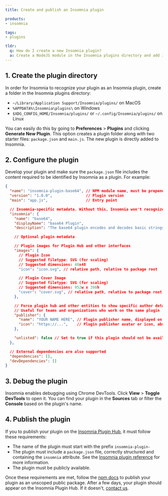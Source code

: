 ```yaml
---
title: Create and publish an Insomnia plugin

products:
- insomnia

tags:
- plugins

tldr:
  q: How do I create a new Insomnia plugin?
  a: Create a NodeJS module in the Insomnia plugins directory and add it to Insomnia. To publish on the [Plugin Hub](https://insomnia.rest/plugins), publish it as unscoped public package to the npm public registry.
---
```


## 1. Create the plugin directory

In order for Insomnia to recognize your plugin as an Insomnia plugin, create a folder in the Insomnia plugins directory:
* `~/Library/Application Support/Insomnia/plugins/` on MacOS
* `%APPDATA%\Insomnia\plugins\` on Windows
* `$XDG_CONFIG_HOME/Insomnia/plugins/` or `~/.config/Insomnia/plugins/` on Linux

You can easily do this by going to **Preferences** > **Plugins** and clicking **Generate New Plugin**. This option creates a plugin folder along with two starter files: `package.json` and `main.js`. The new plugin is directly added to Insomnia.

## 2. Configure the plugin

Develop your plugin and make sure the `package.json` file includes the content required to be identified by Insomnia as a plugin. For example:

```json
{
  "name": "insomnia-plugin-base64", // NPM module name, must be prepended with insomnia-plugin-
  "version": "1.0.0",               // Plugin version
  "main": "app.js",                 // Entry point

  // Insomnia-specific metadata. Without this, Insomnia won't recognize the module as a plugin.
  "insomnia": {
    "name": "base64",                                                       // Internal Insomnia plugin name
    "displayName": "base64 Plugin",                                         // Plugin display name
    "description": "The base64 plugin encodes and decodes basic strings.",  // Plugin description

    // Optional plugin metadata

    // Plugin images for Plugin Hub and other interfaces
    "images": {
      // Plugin Icon
      // Suggested filetype: SVG (for scaling)
      // Suggested dimensions: 48x48
      "icon": "icon.svg", // relative path, relative to package root

      // Plugin Cover Image
      // Suggested filetype: SVG (for scaling)
      // Suggested dimensions: 952w x 398h
      "cover": "cover.svg", // relative path, relative to package root
    },

    // Force plugin hub and other entities to show specific author details
    // Useful for teams and organizations who work on the same plugin
    "publisher": {
      "name": "YOUR NAME HERE", // Plugin publisher name, displayed on plugin hub
      "icon": "https://...",    // Plugin publisher avatar or icon, absolute url
    },

    "unlisted": false // Set to true if this plugin should not be available on the Plugin Hub
  },

  // External dependencies are also supported
  "dependencies": [],
  "devDependencies": []
}
```

<!-- Link to plugins reference page -->

## 3. Debug the plugin

Insomnia enables debugging using Chrome DevTools. Click **View** > **Toggle DevTools** to open it. You can find your plugin in the **Sources** tab or filter the **Console** based on the plugin's name.


## 4. Publish the plugin

If you to publish your plugin on the [Insomnia Plugin Hub](https://insomnia.rest/plugins), it must follow these requirements:
* The name of the plugin must start with the prefix `insomnia-plugin-`
* The plugin must include a `package.json` file, correctly structured and containing the `insomnia` attribute. See the [Insomnia plugin reference]() for more information.
* The plugin must be publicly available.

Once these requirements are met, follow the [npm docs](https://docs.npmjs.com/creating-and-publishing-unscoped-public-packages) to publish your plugin as an unscoped public package. After a few days, your plugin should appear on the Insomnia Plugin Hub. If it doesn't, [contact us](https://insomnia.rest/support).